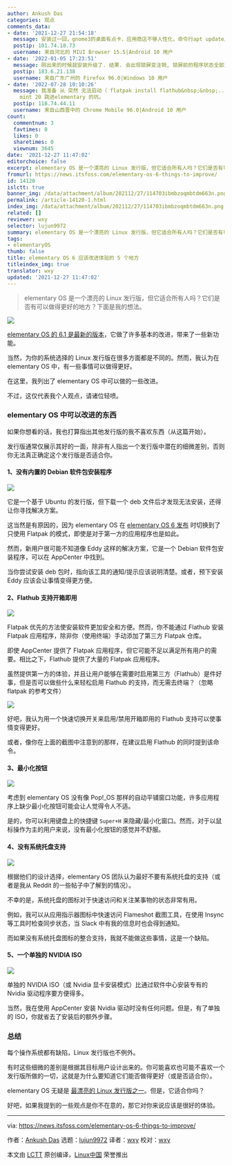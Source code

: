 ```yaml
---
author: Ankush Das
categories: 观点
comments_data:
- date: '2021-12-27 21:54:18'
  message: 安装过一回，gnome3的桌面有点卡，应用商店不够人性化，命令行apt update后主题全部变成默认的灰色调，就差直接变成ubuntu了。
  postip: 101.74.18.73
  username: 来自河北的 MIUI Browser 15.5|Android 10 用户
- date: '2022-01-05 17:23:51'
  message: 刚出来的时候就安装升级了. 结果. 会出现锁屏变注销, 锁屏前的程序状态全部清掉了. 然后就果断退坑了...
  postip: 183.6.21.138
  username: 来自广东广州的 Firefox 96.0|Windows 10 用户
- date: '2022-07-28 10:10:26'
  message: 我准备 从 突然 无法启动（ flatpak install flathub&nbsp;&nbsp;...bookworm&nbsp;&nbsp;之后）的
    mint 20 跳进elementary 的坑。
  postip: 118.74.44.11
  username: 来自山西晋中的 Chrome Mobile 96.0|Android 10 用户
count:
  commentnum: 3
  favtimes: 0
  likes: 0
  sharetimes: 0
  viewnum: 3645
date: '2021-12-27 11:47:02'
editorchoice: false
excerpt: elementary OS 是一个漂亮的 Linux 发行版，但它适合所有人吗？它们是否有可以做得更好的地方？下面是我的想法。
fromurl: https://news.itsfoss.com/elementary-os-6-things-to-improve/
id: 14120
islctt: true
banner_img: /data/attachment/album/202112/27/114703ibmbzoqmbtdm663n.png
permalink: /article-14120-1.html
index_img: /data/attachment/album/202112/27/114703ibmbzoqmbtdm663n.png.thumb.jpg
related: []
reviewer: wxy
selector: lujun9972
summary: elementary OS 是一个漂亮的 Linux 发行版，但它适合所有人吗？它们是否有可以做得更好的地方？下面是我的想法。
tags:
- elementaryOS
thumb: false
title: elementary OS 6 应该改进体验的 5 个地方
titleindex_img: true
translator: wxy
updated: '2021-12-27 11:47:02'
---
```



> 
> elementary OS 是一个漂亮的 Linux 发行版，但它适合所有人吗？它们是否有可以做得更好的地方？下面是我的想法。
> 
> 
> 


![](/data/attachment/album/202112/27/114703ibmbzoqmbtdm663n.png)


[elementary OS 的 6.1 是最新的版本](https://news.itsfoss.com/elementary-os-6-1-release/)，它做了许多基本的改进，带来了一些新功能。


当然，为你的系统选择的 Linux 发行版在很多方面都是不同的。然而，我认为在 elementary OS 中，有一些事情可以做得更好。


在这里，我列出了 elementary OS 中可以做的一些改进。


不过，这仅代表我个人观点，请诸位轻喷。


### elementary OS 中可以改进的东西


如果你想看的话，我也打算指出其他发行版的我不喜欢东西（从这篇开始）。


发行版通常仅展示其好的一面，除非有人指出一个发行版中潜在的细微差别，否则你无法真正确定这个发行版是否适合你。


#### 1、没有内置的 Debian 软件包安装程序


![](/data/attachment/album/202112/27/114703i77izd3au7gdgf6s.png)


它是一个基于 Ubuntu 的发行版，但下载一个 deb 文件后才发现无法安装，还得让你寻找解决方案。


这当然是有原因的，因为 elementary OS 在 [elementary OS 6 发布](https://news.itsfoss.com/elementary-os-6-release/) 时切换到了只使用 Flatpak 的模式，即使是对于第一方的应用程序也是如此。


然而，新用户很可能不知道像 Eddy 这样的解决方案，它是一个 Debian 软件包安装程序，可以在 AppCenter 中找到。


当你尝试安装 deb 包时，指向该工具的通知/提示应该说明清楚。或者，预下安装 Eddy 应该会让事情变得更方便。


#### 2、Flathub 支持开箱即用


![](/data/attachment/album/202112/27/114704lhncppszqpc33nnd.png)


Flatpak 优先的方法使安装软件更加安全和方便。然而，你不能通过 Flathub 安装 Flatpak 应用程序，除非你（使用终端）手动添加了第三方 Flatpak 仓库。


即使 AppCenter 提供了 Flatpak 应用程序，但它可能不足以满足所有用户的需要。相比之下，Flathub 提供了大量的 Flatpak 应用程序。


虽然提供第一方的体验，并且让用户能够在需要时启用第三方（Flathub）是件好事，但是否可以做些什么来轻松启用 Flathub 的支持，而无需去终端？（忽略 flatpak 的参考文件）


![](/data/attachment/album/202112/27/114705pl1dfz3uzu8zs5lw.png)


好吧，我认为用一个快速切换开关来启用/禁用开箱即用的 Flathub 支持可以使事情变得更好。


或者，像你在上面的截图中注意到的那样，在建议启用 Flathub 的同时提到该命令。


#### 3、最小化按钮


![](/data/attachment/album/202112/27/114706y9p25p611625ifzf.png)


考虑到 elementary OS 没有像 Pop!\_OS 那样的自动平铺窗口功能，许多应用程序上缺少最小化按钮可能会让人觉得令人不适。


是的，你可以利用键盘上的快捷键 `Super+H` 来隐藏/最小化窗口。然而，对于以鼠标操作为主的用户来说，没有最小化按钮的感觉并不舒服。


#### 4、没有系统托盘支持


![](/data/attachment/album/202112/27/114707rxxpwnk8uuukesin.png)


根据他们的设计选择，elementary OS 团队认为最好不要有系统托盘的支持（或者是我从 Reddit 的一些帖子中了解到的情况）。


不幸的是，系统托盘的图标对于快速访问和关注某事物的状态非常有用。


例如，我可以从应用指示器图标中快速访问 Flameshot 截图工具，在使用 Insync 等工具时检查同步状态，当 Slack 中有我的信息时也会得到通知。


而如果没有系统托盘图标的整合支持，我就不能做这些事情，这是一个缺陷。


#### 5、一个单独的 NVIDIA ISO


![](/data/attachment/album/202112/27/114707urww2bh7xmmlmlrb.png)


单独的 NVIDIA ISO（或 Nvidia 显卡安装模式）比通过软件中心安装专有的 Nvidia 驱动程序要方便得多。


当然，我在使用 AppCenter 安装 Nvidia 驱动时没有任何问题。但是，有了单独的 ISO，你就省去了安装后的额外步骤。


### 总结


每个操作系统都有缺陷，Linux 发行版也不例外。


有时这些细微的差别是根据其目标用户设计出来的。你可能喜欢也可能不喜欢一个发行版所做的一切，这就是为什么要知道它们能否做得更好（或是否适合你）。


elementary OS 无疑是 [最漂亮的 Linux 发行版之一](https://itsfoss.com/beautiful-linux-distributions/)。但是，它适合你吗？


好吧，如果我提到的一些观点是你不在意的，那它对你来说应该是很好的体验。




---


via: <https://news.itsfoss.com/elementary-os-6-things-to-improve/>


作者：[Ankush Das](https://news.itsfoss.com/author/ankush/) 选题：[lujun9972](https://github.com/lujun9972) 译者：[wxy](https://github.com/wxy) 校对：[wxy](https://github.com/wxy)


本文由 [LCTT](https://github.com/LCTT/TranslateProject) 原创编译，[Linux中国](https://linux.cn/) 荣誉推出